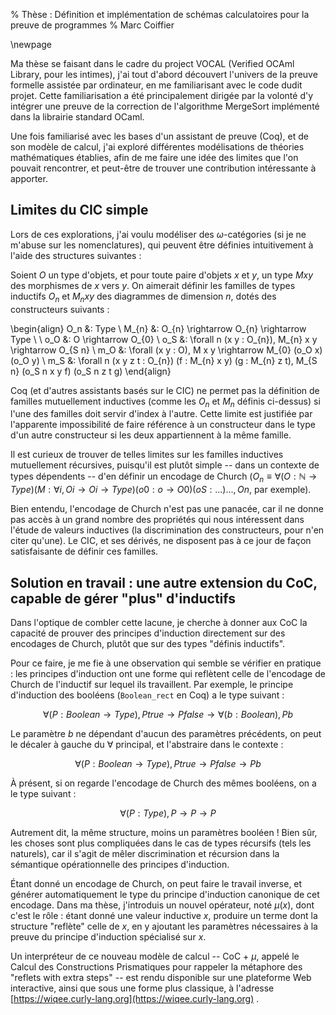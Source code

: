 % Thèse : Définition et implémentation de schémas calculatoires pour la preuve de programmes
% Marc Coiffier

\newpage

Ma thèse se faisant dans le cadre du project VOCAL (Verified OCAml
Library, pour les intimes), j'ai tout d'abord découvert l'univers de
la preuve formelle assistée par ordinateur, en me familiarisant avec
le code dudit projet. Cette familiarisation a été principalement
dirigée par la volonté d'y intégrer une preuve de la correction de
l'algorithme MergeSort implémenté dans la librairie standard OCaml.

Une fois familiarisé avec les bases d'un assistant de preuve (Coq), et
de son modèle de calcul, j'ai exploré différentes modélisations de
théories mathématiques établies, afin de me faire une idée des limites
que l'on pouvait rencontrer, et peut-être de trouver une contribution
intéressante à apporter.

Limites du CIC simple
---------------------

Lors de ces explorations, j'ai voulu modéliser des $\omega$-catégories
(si je ne m'abuse sur les nomenclatures), qui peuvent être définies
intuitivement à l'aide des structures suivantes :

Soient $O$ un type d'objets, et pour toute paire d'objets $x$ et $y$,
un type $M x y$ des morphismes de $x$ vers $y$. On aimerait définir
les familles de types inductifs $O_{n}$ et $M_{n} x y$ des diagrammes de dimension
$n$, dotés des constructeurs suivants :

\begin{align}
O_n &: Type \\
M_{n} &: O_{n} \rightarrow O_{n} \rightarrow Type \\
\\
o_O &: O \rightarrow O_{0} \\
o_S &: \forall n (x y : O_{n}), M_{n} x y \rightarrow O_{S n} \\
m_O &: \forall (x y : O), M x y \rightarrow M_{0} (o_O x) (o_O y) \\
m_S &: \forall n (x y z t : O_{n}) (f : M_{n} x y) (g : M_{n} z t), M_{S n} (o_S n x y f) (o_S n z t g) 
\end{align}

Coq (et d'autres assistants basés sur le CIC) ne permet pas la
définition de familles mutuellement inductives (comme les $O_n$ et
$M_n$ définis ci-dessus) si l'une des familles doit servir d'index à
l'autre. Cette limite est justifiée par l'apparente impossibilité de
faire référence à un constructeur dans le type d'un autre
constructeur si les deux appartiennent à la même famille.

Il est curieux de trouver de telles limites sur les familles
inductives mutuellement récursives, puisqu'il est plutôt simple --
dans un contexte de types dépendents -- d'en définir un encodage de
Church ($O_{n} \equiv \forall (O:\mathbb{N} \rightarrow Type)
(M:\forall i, O i \rightarrow O i \rightarrow Type) (o0 : o
\rightarrow O 0) (oS : ...) ..., O n$, par exemple).

Bien entendu, l'encodage de Church n'est pas une panacée, car il ne
donne pas accès à un grand nombre des propriétés qui nous intéressent
dans l'étude de valeurs inductives (la discrimination des
constructeurs, pour n'en citer qu'une). Le CIC, et ses dérivés, ne
disposent pas à ce jour de façon satisfaisante de définir ces
familles.

Solution en travail : une autre extension du CoC, capable de gérer "plus" d'inductifs
------------------------------

Dans l'optique de combler cette lacune, je cherche à donner aux CoC la
capacité de prouver des principes d'induction directement sur des
encodages de Church, plutôt que sur des types "définis inductifs".

Pour ce faire, je me fie à une observation qui semble se vérifier en
pratique : les principes d'induction ont une forme qui reflètent celle
de l'encodage de Church de l'inductif sur lequel ils travaillent. Par
exemple, le principe d'induction des booléens (`Boolean_rect` en Coq)
a le type suivant :

$$
\forall (P:Boolean \rightarrow Type), P true \rightarrow P false \rightarrow \forall (b:Boolean), P b
$$

Le paramètre $b$ ne dépendant d'aucun des paramètres précédents, on
peut le décaler à gauche du $\forall$ principal, et l'abstraire dans le contexte :

$$
\forall (P:Boolean \rightarrow Type), P true \rightarrow P false \rightarrow P b
$$

À présent, si on regarde l'encodage de Church des mêmes booléens, on a le type suivant :

$$
\forall (P:Type), P \rightarrow P \rightarrow P
$$

Autrement dit, la même structure, moins un paramètres booléen ! Bien
sûr, les choses sont plus compliquées dans le cas de types récursifs
(tels les naturels), car il s'agit de mêler discrimination et
récursion dans la sémantique opérationnelle des principes d'induction.

Étant donné un encodage de Church, on peut faire le travail inverse,
et générer automatiquement le type du principe d'induction canonique
de cet encodage. Dans ma thèse, j'introduis un nouvel opérateur, noté
$\mu(x)$, dont c'est le rôle : étant donné une valeur inductive $x$,
produire un terme dont la structure "reflète" celle de $x$, en y
ajoutant les paramètres nécessaires à la preuve du principe
d'induction spécialisé sur $x$.

Un interpréteur de ce nouveau modèle de calcul -- CoC + $\mu$, appelé
le Calcul des Constructions Prismatiques pour rappeler la métaphore
des "reflets with extra steps" -- est rendu disponible sur une
plateforme Web interactive, ainsi que sous une forme plus classique, à
l'adresse [https://wiqee.curly-lang.org](https://wiqee.curly-lang.org)
.
